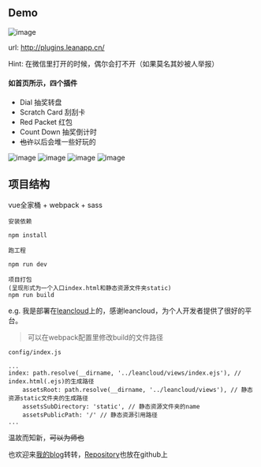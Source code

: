 ## Demo
![image](http://ohce3yxd6.bkt.clouddn.com/someplugins/demo.png)

url: http://plugins.leanapp.cn/

Hint: 在微信里打开的时候，偶尔会打不开（如果莫名其妙被人举报）

#### 如首页所示，四个插件
- Dial 抽奖转盘
- Scratch Card 刮刮卡
- Red Packet 红包
- Count Down 抽奖倒计时
- ~~也许~~以后会堆一些好玩的

![image](http://ohce3yxd6.bkt.clouddn.com/someplugins/1.gif?imageView2/2/w/200/h/500/interlace/0/q/100)
![image](http://ohce3yxd6.bkt.clouddn.com/someplugins/2.gif?imageView2/2/w/200/h/500/interlace/0/q/100)
![image](http://ohce3yxd6.bkt.clouddn.com/someplugins/3.gif?imageView2/2/w/200/h/500/interlace/0/q/100)
![image](http://ohce3yxd6.bkt.clouddn.com/someplugins/4.gif?imageView2/2/w/200/h/500/interlace/0/q/100)

## 项目结构
vue全家桶 + webpack + sass

```
安装依赖

npm install
```
```
跑工程

npm run dev
```
```
项目打包
(呈现形式为一个入口index.html和静态资源文件夹static)
npm run build
```
e.g. 我是部署在[leancloud](https://leancloud.cn)上的，感谢leancloud，为个人开发者提供了很好的平台。

> 可以在webpack配置里修改build的文件路径

```
config/index.js

...
index: path.resolve(__dirname, '../leancloud/views/index.ejs'), // index.html(.ejs)的生成路径
    assetsRoot: path.resolve(__dirname, '../leancloud/views'), // 静态资源static文件夹的生成路径
    assetsSubDirectory: 'static', // 静态资源文件夹的name
    assetsPublicPath: '/' // 静态资源引用路径
... 
```

温故而知新，~~可以为师也~~

也欢迎来[我的blog](http://palmerye.online)转转，[Repository](https://github.com/palmerye/palmer-blog)也放在github上
